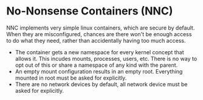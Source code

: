 # No-Nonsense Containers (NNC)

NNC implements very simple linux containers, which are secure by default.
When they are misconfigured, chances are there won't be enough access to do what they need, rather than accidentally having too much access.

- The container gets a new namespace for every kernel concept that allows it.  This incudes mounts, processes, users, etc.  There is no way to opt out of this or share a namespace of any kind with the parent.
- An empty mount configuration results in an empty root.
Everything mounted in root must be asked for explicitly.
- There are no network devices by default, all network device must be asked for explicitly.
